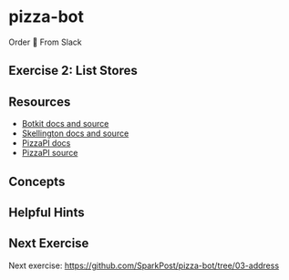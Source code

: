 # pizza-bot
Order 🍕 From Slack

## Exercise 2: List Stores

## Resources

* [Botkit docs and source](https://github.com/howdyai/botkit)
* [Skellington docs and source](https://github.com/Skellington-Closet/skellington)
* [PizzaPI docs](http://riaevangelist.github.io/node-dominos-pizza-api/)
* [PizzaPI source](https://github.com/madelinecameron/PizzaPI)

## Concepts

## Helpful Hints

## Next Exercise

Next exercise: https://github.com/SparkPost/pizza-bot/tree/03-address